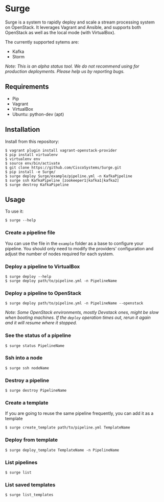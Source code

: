 # Surge

Surge is a system to rapidly deploy and scale a stream processing system on OpenStack. It leverages Vagrant and Ansible, and supports both OpenStack as well as the local mode (with VirtualBox).

The currently supported sytems are:

 * Kafka
 * Storm

*Note: This is an alpha status tool. We do not recommend using for production deployments. Please help us by reporting bugs.*

## Requirements

 * Pip
 * Vagrant
 * VirtualBox
 * Ubuntu: python-dev (apt)

## Installation

Install from this repository:

    $ vagrant plugin install vagrant-openstack-provider
    $ pip install virtualenv
    $ virtualenv env
    $ source env/bin/activate
    $ git clone https://github.com/CiscoSystems/Surge.git
    $ pip install -e Surge/
    $ surge deploy Surge/example/pipeline.yml -n KafkaPipeline
    $ surge ssh KafkaPipeline [zookeeper1|kafka1|kafka2]
    $ surge destroy KafkaPipeline

## Usage

To use it:

    $ surge --help

### Create a pipeline file
You can use the file in the `example` folder as a base to configure your pipeline. You should only need to modify the providers' configuration and adjust the number of nodes required for each system.

### Deploy a pipeline to VirtualBox

    $ surge deploy --help
    $ surge deploy path/to/pipeline.yml -n PipelineName

### Deploy a pipeline to OpenStack

    $ surge deploy path/to/pipeline.yml -n PipelineName --openstack

*Note: Some OpenStack environments, mostly Devstack ones, might be slow when booting machines. If the `deploy` operation times out, rerun it again and it will resume where it stopped.*

### See the status of a pipeline

    $ surge status PipelineName

### Ssh into a node

    $ surge ssh nodeName

### Destroy a pipeline

    $ surge destroy PipelineName

### Create a template
If you are going to reuse the same pipeline frequently, you can add it as a template

    $ surge create_template path/to/pipeline.yml TemplateName

### Deploy from template

    $ surge deploy_template TemplateName -n PipelineName

### List pipelines

    $ surge list

### List saved templates

    $ surge list_templates

